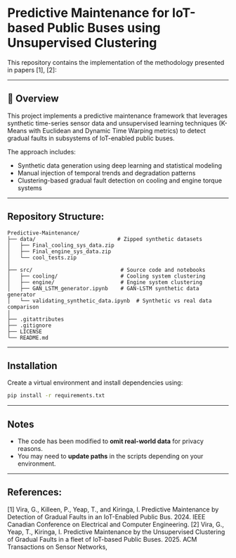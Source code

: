 # Predictive Maintenance for IoT-based Public Buses using Unsupervised Clustering

This repository contains the implementation of the methodology presented in papers [1], [2]:

---

## 📘 Overview

This project implements a predictive maintenance framework that leverages synthetic time-series sensor data and unsupervised learning techniques (K-Means with Euclidean and Dynamic Time Warping metrics) to detect gradual faults in subsystems of IoT-enabled public buses.

The approach includes:
- Synthetic data generation using deep learning and statistical modeling
- Manual injection of temporal trends and degradation patterns
- Clustering-based gradual fault detection on cooling and engine torque systems

---
## Repository Structure:
```
Predictive-Maintenance/  
├── data/                          # Zipped synthetic datasets  
│   ├── Final_cooling_sys_data.zip  
│   ├── Final_engine_sys_data.zip  
│   └── cool_tests.zip  
│  
├── src/                            # Source code and notebooks  
│   ├── cooling/                    # Cooling system clustering  
│   ├── engine/                     # Engine system clustering  
│   ├── GAN_LSTM_generator.ipynb    # GAN-LSTM synthetic data generator  
│   └── validating_synthetic_data.ipynb  # Synthetic vs real data comparison  
│  
├── .gitattributes  
├── .gitignore  
├── LICENSE  
└── README.md  
```
---
## Installation

Create a virtual environment and install dependencies using:

```bash
pip install -r requirements.txt
```
---
## Notes

- The code has been modified to **omit real-world data** for privacy reasons.
- You may need to **update paths** in the scripts depending on your environment.
---
  
## References:

[1]	Vira, G., Killeen, P., Yeap, T., and Kiringa, I. Predictive Maintenance by Detection of Gradual Faults in an IoT-Enabled Public Bus. 2024. IEEE Canadian Conference on Electrical and Computer Engineering.
[2]	Vira, G., Yeap, T., Kiringa, I. Predictive Maintenance by the Unsupervised Clustering of Gradual Faults in a fleet of IoT-based Public Buses. 2025. ACM Transactions on Sensor Networks,

